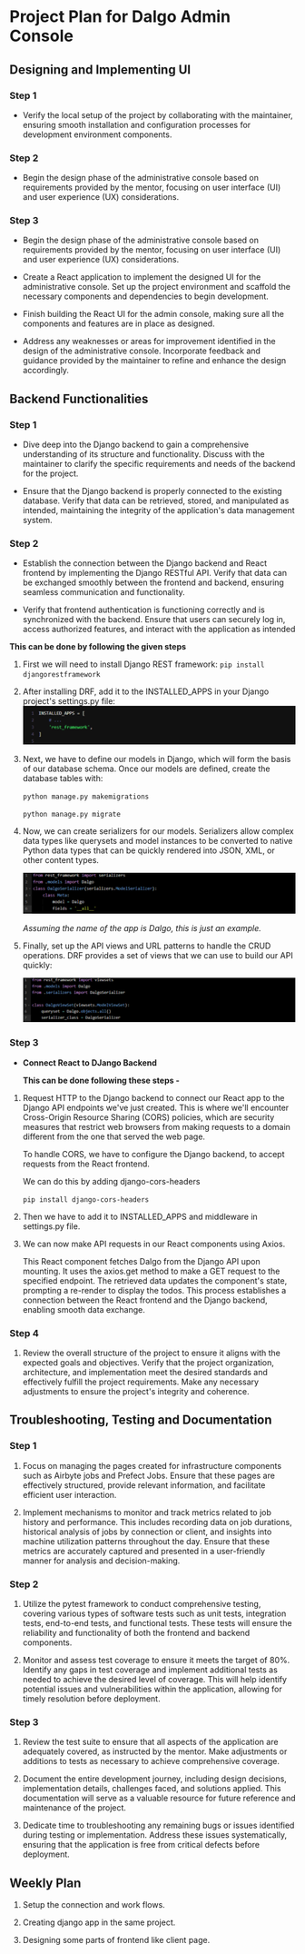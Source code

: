 # Project Plan for Dalgo Admin Console 

## Designing and Implementing UI

### Step 1

- Verify the local setup of the project by collaborating with the maintainer, ensuring smooth
installation and configuration processes for development environment components.

### Step 2

- Begin the design phase of the administrative console based on requirements provided by the
mentor, focusing on user interface (UI) and user experience (UX) considerations.

### Step 3

- Begin the design phase of the administrative console based on requirements provided by the
mentor, focusing on user interface (UI) and user experience (UX) considerations.

- Create a React application to implement the designed UI for the administrative console. Set up
the project environment and scaffold the necessary components and dependencies to begin
development.

- Finish building the React UI for the admin console, making sure all the components and features
are in place as designed.

- Address any weaknesses or areas for improvement identified in the design of the administrative
console. Incorporate feedback and guidance provided by the maintainer to refine and enhance
the design accordingly.

## Backend Functionalities

### Step 1

- Dive deep into the Django backend to gain a comprehensive understanding of its structure and
functionality. Discuss with the maintainer to clarify the specific requirements and needs of the
backend for the project.

- Ensure that the Django backend is properly connected to the existing database. Verify that data
can be retrieved, stored, and manipulated as intended, maintaining the integrity of the
application's data management system.

### Step 2

- Establish the connection between the Django backend and React frontend by implementing the
Django RESTful API. Verify that data can be exchanged smoothly between the frontend and
backend, ensuring seamless communication and functionality.

- Verify that frontend authentication is functioning correctly and is synchronized with the
backend. Ensure that users can securely log in, access authorized features, and interact with the
application as intended

**This can be done by following the given steps**

1. First we will need to install Django REST framework: `pip install djangorestframework`

2. After installing DRF, add it to the INSTALLED_APPS in your Django project's settings.py file: 
    ![alt text](image-1.png)

3. Next, we have to define our models in Django, which will form the basis of our database schema. Once our models are defined, create the database tables with:

    `python manage.py makemigrations`

    `python manage.py migrate`

4. Now, we can create serializers for our models. Serializers allow complex data types like querysets and
model instances to be converted to native Python data types that can be quickly rendered into JSON,
XML, or other content types.

    ![alt text](image-3.png)

    *Assuming the name of the app is Dalgo, this is just an example.* 
 
 5. Finally, set up the API views and URL patterns to handle the CRUD operations. DRF provides a set of
views that we can use to build our API quickly:

    ![alt text](image-4.png)

### Step 3

- **Connect React to DJango Backend** 

    **This can be done following these steps -**

1. Request HTTP to the Django backend to connect our React app to the Django API endpoints we've just
created. This is where we'll encounter Cross-Origin Resource Sharing (CORS) policies, which are security
measures that restrict web browsers from making requests to a domain different from the one that
served the web page.

    To handle CORS, we have to configure the Django backend, to accept requests from the React frontend.

    We can do this by adding django-cors-headers

    `pip install django-cors-headers`

2. Then we have to add it to INSTALLED_APPS and middleware in settings.py file.

3. We can now make API requests in our React components using Axios.

    This React component fetches Dalgo from the Django API upon mounting. It uses the axios.get method
    to make a GET request to the specified endpoint. The retrieved data updates the component's state,
    prompting a re-render to display the todos. This process establishes a connection between the React
    frontend and the Django backend, enabling smooth data exchange.

### Step 4

1. Review the overall structure of the project to ensure it aligns with the expected goals and
objectives. Verify that the project organization, architecture, and implementation meet the
desired standards and effectively fulfill the project requirements. Make any necessary
adjustments to ensure the project's integrity and coherence.

## Troubleshooting, Testing and Documentation

### Step 1

1. Focus on managing the pages created for infrastructure components such as Airbyte jobs and
Prefect Jobs. Ensure that these pages are effectively structured, provide relevant information,
and facilitate efficient user interaction.

2. Implement mechanisms to monitor and track metrics related to job history and performance.
This includes recording data on job durations, historical analysis of jobs by connection or client,
and insights into machine utilization patterns throughout the day. Ensure that these metrics are
accurately captured and presented in a user-friendly manner for analysis and decision-making.

### Step 2

1. Utilize the pytest framework to conduct comprehensive testing, covering various types of
software tests such as unit tests, integration tests, end-to-end tests, and functional tests. These
tests will ensure the reliability and functionality of both the frontend and backend components.

2. Monitor and assess test coverage to ensure it meets the target of 80%. Identify any gaps in test
coverage and implement additional tests as needed to achieve the desired level of coverage. This
will help identify potential issues and vulnerabilities within the application, allowing for timely
resolution before deployment.

### Step 3

1. Review the test suite to ensure that all aspects of the application are adequately covered, as
instructed by the mentor. Make adjustments or additions to tests as necessary to achieve
comprehensive coverage.

2. Document the entire development journey, including design decisions, implementation details,
challenges faced, and solutions applied. This documentation will serve as a valuable resource for
future reference and maintenance of the project.

3. Dedicate time to troubleshooting any remaining bugs or issues identified during testing or
implementation. Address these issues systematically, ensuring that the application is free from
critical defects before deployment.


## Weekly Plan 

1. Setup the connection and work flows.

2. Creating django app in the same project.

3. Designing some parts of frontend like client page.